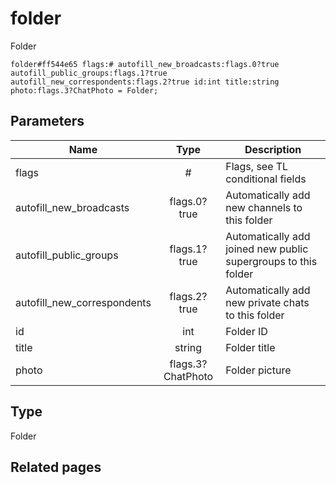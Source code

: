 # folder
Folder

```
folder#ff544e65 flags:# autofill_new_broadcasts:flags.0?true autofill_public_groups:flags.1?true autofill_new_correspondents:flags.2?true id:int title:string photo:flags.3?ChatPhoto = Folder;
```

## Parameters
| Name | Type | Description |
| ---- | :----: | ----------- |
| flags | # | Flags, see TL conditional fields |
| autofill_new_broadcasts | flags.0?true | Automatically add new channels to this folder |
| autofill_public_groups | flags.1?true | Automatically add joined new public supergroups to this folder |
| autofill_new_correspondents | flags.2?true | Automatically add new private chats to this folder |
| id | int | Folder ID |
| title | string | Folder title |
| photo | flags.3?ChatPhoto | Folder picture |


## Type
Folder

## Related pages
